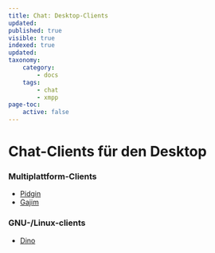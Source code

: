```yaml
---
title: Chat: Desktop-Clients
updated:
published: true
visible: true
indexed: true
updated:
taxonomy:
    category:
        - docs
    tags:
        - chat
        - xmpp
page-toc:
    active: false
---
```


# Chat-Clients für den Desktop

### Multiplattform-Clients
- [Pidgin](pidgin)
- [Gajim](gajim)

### GNU-/Linux-clients
- [Dino](dino)
